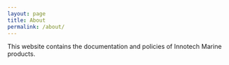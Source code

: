 ```yaml
---
layout: page
title: About
permalink: /about/
---
```


This website contains the documentation and policies of Innotech Marine products.
